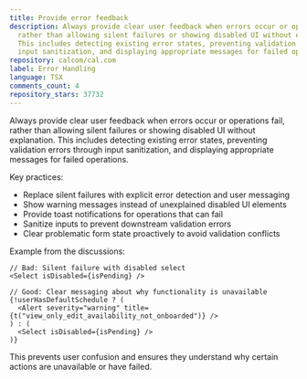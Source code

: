 ```yaml
---
title: Provide error feedback
description: Always provide clear user feedback when errors occur or operations fail,
  rather than allowing silent failures or showing disabled UI without explanation.
  This includes detecting existing error states, preventing validation errors through
  input sanitization, and displaying appropriate messages for failed operations.
repository: calcom/cal.com
label: Error Handling
language: TSX
comments_count: 4
repository_stars: 37732
---
```


Always provide clear user feedback when errors occur or operations fail, rather than allowing silent failures or showing disabled UI without explanation. This includes detecting existing error states, preventing validation errors through input sanitization, and displaying appropriate messages for failed operations.

Key practices:
- Replace silent failures with explicit error detection and user messaging
- Show warning messages instead of unexplained disabled UI elements  
- Provide toast notifications for operations that can fail
- Sanitize inputs to prevent downstream validation errors
- Clear problematic form state proactively to avoid validation conflicts

Example from the discussions:
```tsx
// Bad: Silent failure with disabled select
<Select isDisabled={isPending} />

// Good: Clear messaging about why functionality is unavailable  
{!userHasDefaultSchedule ? (
  <Alert severity="warning" title={t("view_only_edit_availability_not_onboarded")} />
) : (
  <Select isDisabled={isPending} />
)}
```

This prevents user confusion and ensures they understand why certain actions are unavailable or have failed.